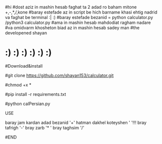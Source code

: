 #hi 
#dost aziz in mashin hesab faghat ta 2 adad ro baham mitone +,-,*,/,kone
#baray estefade az in script be hich barname khasi ehtig nadrid va faghat be terminal :| :)
#baray estefade bezanid = python calculator.py /python3 calculator.py
#ama in mashin hesab mahdodiat ragham nadare
#va omidvarm khosheton biad az in mashin hesab sadey man
#the developened shayan
# :) :) :) :) :) :)

#Download&install

#git clone https://github.com/shayan153/calculator.git

#chmod +x *

#pip install -r requirements.txt

#python calPersian.py


USE

baray jam kardan adad bezanid '+'
hatman dakhel koteyshen ' '!!!
bray tafrigh '-'
bray zarb '* '
bray taghsim '/'


#END
